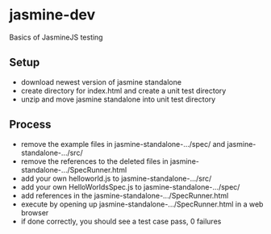 # jasmine-dev
Basics of JasmineJS testing

## Setup
- download newest version of jasmine standalone
- create directory for index.html and create a unit test directory
- unzip and move jasmine standalone into unit test directory

## Process
- remove the example files in jasmine-standalone-.../spec/ and jasmine-standalone-.../src/
- remove the references to the deleted files in jasmine-standalone-.../SpecRunner.html
- add your own helloworld.js to jasmine-standalone-.../src/
- add your own HelloWorldsSpec.js to jasmine-standalone-.../spec/
- add references in the jasmine-standalone-.../SpecRunner.html
- execute by opening up jasmine-standalone-.../SpecRunner.html in a web browser
- if done correctly, you should see a test case pass, 0 failures

